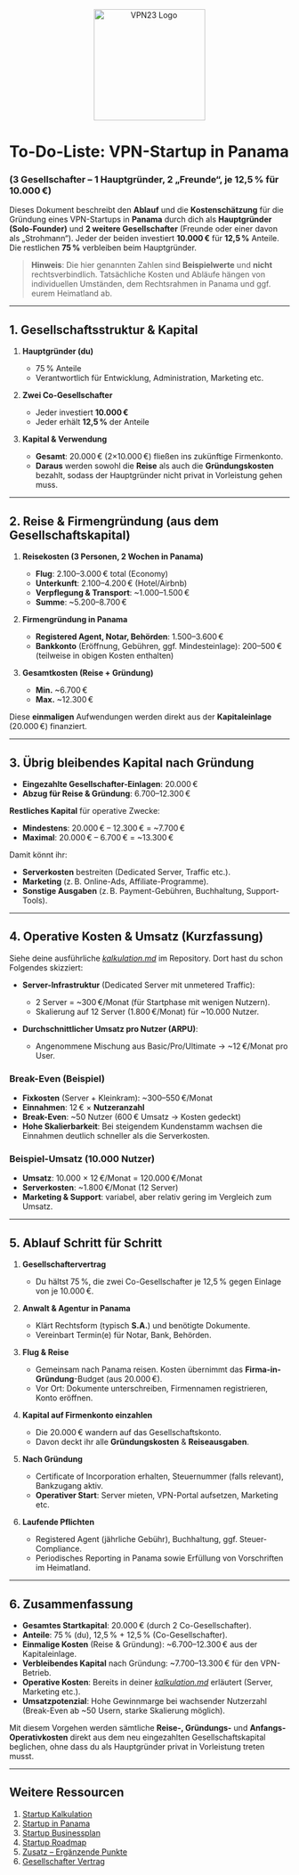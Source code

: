 <div align="center">
    <img src="https://x3.dynu.com/assets/logo-D3O0-4lF.png" alt="VPN23 Logo" width="200"/>
</div>

# To-Do-Liste: VPN-Startup in Panama  
### (3 Gesellschafter – 1 Hauptgründer, 2 „Freunde“, je 12,5 % für 10.000 €)

Dieses Dokument beschreibt den **Ablauf** und die **Kostenschätzung** für die Gründung eines VPN-Startups in **Panama** durch dich als **Hauptgründer (Solo-Founder)** und **2 weitere Gesellschafter** (Freunde oder einer davon als „Strohmann“). Jeder der beiden investiert **10.000 €** für **12,5 %** Anteile. Die restlichen **75 %** verbleiben beim Hauptgründer.

> **Hinweis**: Die hier genannten Zahlen sind **Beispielwerte** und **nicht** rechtsverbindlich. Tatsächliche Kosten und Abläufe hängen von individuellen Umständen, dem Rechtsrahmen in Panama und ggf. eurem Heimatland ab.

---

## 1. Gesellschaftsstruktur & Kapital

1. **Hauptgründer (du)**  
   - 75 % Anteile  
   - Verantwortlich für Entwicklung, Administration, Marketing etc.

2. **Zwei Co-Gesellschafter**  
   - Jeder investiert **10.000 €**  
   - Jeder erhält **12,5 %** der Anteile

3. **Kapital & Verwendung**  
   - **Gesamt**: 20.000 € (2×10.000 €) fließen ins zukünftige Firmenkonto.  
   - **Daraus** werden sowohl die **Reise** als auch die **Gründungskosten** bezahlt, sodass der Hauptgründer nicht privat in Vorleistung gehen muss.

---

## 2. Reise & Firmengründung (aus dem Gesellschaftskapital)

1. **Reisekosten (3 Personen, 2 Wochen in Panama)**  
   - **Flug**: 2.100–3.000 € total (Economy)  
   - **Unterkunft**: 2.100–4.200 € (Hotel/Airbnb)  
   - **Verpflegung & Transport**: ~1.000–1.500 €  
   - **Summe**: ~5.200–8.700 €  

2. **Firmengründung in Panama**  
   - **Registered Agent, Notar, Behörden**: 1.500–3.600 €  
   - **Bankkonto** (Eröffnung, Gebühren, ggf. Mindesteinlage): 200–500 € (teilweise in obigen Kosten enthalten)  

3. **Gesamtkosten (Reise + Gründung)**  
   - **Min.** ~6.700 €  
   - **Max.** ~12.300 €  

Diese **einmaligen** Aufwendungen werden direkt aus der **Kapitaleinlage** (20.000 €) finanziert.

---

## 3. Übrig bleibendes Kapital nach Gründung

- **Eingezahlte Gesellschafter-Einlagen**: 20.000 €  
- **Abzug für Reise & Gründung**: 6.700–12.300 €  

**Restliches Kapital** für operative Zwecke:  
- **Mindestens**: 20.000 € – 12.300 € = ~7.700 €  
- **Maximal**: 20.000 € – 6.700 € = ~13.300 €

Damit könnt ihr:
- **Serverkosten** bestreiten (Dedicated Server, Traffic etc.).  
- **Marketing** (z. B. Online-Ads, Affiliate-Programme).  
- **Sonstige Ausgaben** (z. B. Payment-Gebühren, Buchhaltung, Support-Tools).

---

## 4. Operative Kosten & Umsatz (Kurzfassung)

Siehe deine ausführliche [*kalkulation.md*](https://github.com/xheen908/VPN23_/blob/main/kalkulation.md) im Repository. Dort hast du schon Folgendes skizziert:

- **Server-Infrastruktur** (Dedicated Server mit unmetered Traffic):  
  - 2 Server = ~300 €/Monat (für Startphase mit wenigen Nutzern).  
  - Skalierung auf 12 Server (1.800 €/Monat) für ~10.000 Nutzer.

- **Durchschnittlicher Umsatz pro Nutzer (ARPU)**:  
  - Angenommene Mischung aus Basic/Pro/Ultimate → ~12 €/Monat pro User.

### Break-Even (Beispiel)

- **Fixkosten** (Server + Kleinkram): ~300–550 €/Monat  
- **Einnahmen**: 12 € × **Nutzeranzahl**  
- **Break-Even**: ~50 Nutzer (600 € Umsatz → Kosten gedeckt)  
- **Hohe Skalierbarkeit**: Bei steigendem Kundenstamm wachsen die Einnahmen deutlich schneller als die Serverkosten.

### Beispiel-Umsatz (10.000 Nutzer)

- **Umsatz**: 10.000 × 12 €/Monat = 120.000 €/Monat  
- **Serverkosten**: ~1.800 €/Monat (12 Server)  
- **Marketing & Support**: variabel, aber relativ gering im Vergleich zum Umsatz.  

---

## 5. Ablauf Schritt für Schritt

1. **Gesellschaftervertrag**  
   - Du hältst 75 %, die zwei Co-Gesellschafter je 12,5 % gegen Einlage von je 10.000 €.

2. **Anwalt & Agentur in Panama**  
   - Klärt Rechtsform (typisch **S.A.**) und benötigte Dokumente.  
   - Vereinbart Termin(e) für Notar, Bank, Behörden.

3. **Flug & Reise**  
   - Gemeinsam nach Panama reisen. Kosten übernimmt das **Firma-in-Gründung**-Budget (aus 20.000 €).  
   - Vor Ort: Dokumente unterschreiben, Firmennamen registrieren, Konto eröffnen.

4. **Kapital auf Firmenkonto einzahlen**  
   - Die 20.000 € wandern auf das Gesellschaftskonto.  
   - Davon deckt ihr alle **Gründungskosten** & **Reiseausgaben**.

5. **Nach Gründung**  
   - Certificate of Incorporation erhalten, Steuernummer (falls relevant), Bankzugang aktiv.  
   - **Operativer Start**: Server mieten, VPN-Portal aufsetzen, Marketing etc.

6. **Laufende Pflichten**  
   - Registered Agent (jährliche Gebühr), Buchhaltung, ggf. Steuer-Compliance.  
   - Periodisches Reporting in Panama sowie Erfüllung von Vorschriften im Heimatland.

---

## 6. Zusammenfassung

- **Gesamtes Startkapital**: 20.000 € (durch 2 Co-Gesellschafter).  
- **Anteile**: 75 % (du), 12,5 % + 12,5 % (Co-Gesellschafter).  
- **Einmalige Kosten** (Reise & Gründung): ~6.700–12.300 € aus der Kapitaleinlage.  
- **Verbleibendes Kapital** nach Gründung: ~7.700–13.300 € für den VPN-Betrieb.  
- **Operative Kosten**: Bereits in deiner [*kalkulation.md*](https://github.com/xheen908/VPN23_/blob/main/kalkulation.md) erläutert (Server, Marketing etc.).  
- **Umsatzpotenzial**: Hohe Gewinnmarge bei wachsender Nutzerzahl (Break-Even ab ~50 Usern, starke Skalierung möglich).

Mit diesem Vorgehen werden sämtliche **Reise-, Gründungs-** und **Anfangs-Operativkosten** direkt aus dem neu eingezahlten Gesellschaftskapital beglichen, ohne dass du als Hauptgründer privat in Vorleistung treten musst.

---

## Weitere Ressourcen

1. [Startup Kalkulation](https://github.com/xheen908/VPN23_/blob/main/startup_kalkulation.md)  
2. [Startup in Panama](https://github.com/xheen908/VPN23_/blob/main/startup_panama.md)  
3. [Startup Businessplan](https://github.com/xheen908/VPN23_/blob/main/startup_buisnessplan.md)  
4. [Startup Roadmap](https://github.com/xheen908/VPN23_/blob/main/startup_roadmap.md)  
5. [Zusatz – Ergänzende Punkte](https://github.com/xheen908/VPN23_/blob/main/zusatz.md)
6. [Gesellschafter Vertrag](https://github.com/xheen908/VPN23_PR_deDE/blob/main/gesellschafter_vertrag.md)
